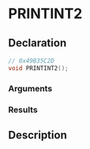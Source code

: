 # PRINTINT2

## Declaration
```cpp
// 0x49B35C2D
void PRINTINT2();
```

### Arguments

### Results

## Description
